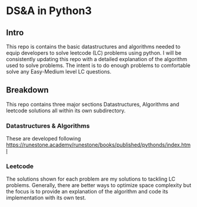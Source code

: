 # DS&A in Python3

## Intro

This repo is contains the basic datastructures and algorithms needed to equip developers to solve leetcode (LC) problems using python. I will be consistently updating this repo with a detailed explanation of the algorithm used to solve problems. The intent is to do enough problems to comfortable solve any Easy-Medium level LC questions.

## Breakdown

This repo contains three major sections Datastructures, Algorithms and leetcode solutions all within its own subdirectory.

### Datastructures & Algorithms

These are developed following https://runestone.academy/runestone/books/published/pythonds/index.html

### Leetcode

The solutions shown for each problem are my solutions to tackling LC problems. Generally, there are better ways to optimize space complexity but the focus is to provide an explanation of the algorithm and code its implementation with its own test.